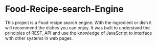 # Food-Recipe-search-Engine
This project is a Food recipe search engine. With the ingredient or dish it will recommend the dishes you can enjoy.
It was built to understand the principles of REST, API and use the knowledge of JavaScript to interface with other systems in web pages.
